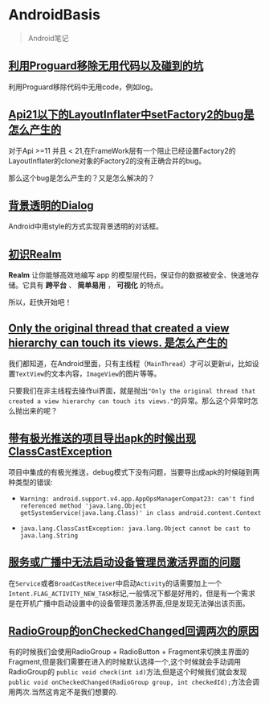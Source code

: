 # AndroidBasis
> Android笔记

## [利用Proguard移除无用代码以及碰到的坑](https://github.com/peerless2012/AndroidBasis/blob/master/%e5%88%a9%e7%94%a8Proguard%e7%a7%bb%e9%99%a4%e6%97%a0%e7%94%a8%e4%bb%a3%e7%a0%81%e4%bb%a5%e5%8f%8a%e7%a2%b0%e5%88%b0%e7%9a%84%e5%9d%91.md)
利用Proguard移除代码中无用code，例如log。

## [Api21以下的LayoutInflater中setFactory2的bug是怎么产生的](https://github.com/peerless2012/AndroidBasis/blob/master/problem/Api21%E4%BB%A5%E4%B8%8B%E7%9A%84LayoutInflater%E4%B8%ADsetFactory2%E7%9A%84bug%E6%98%AF%E6%80%8E%E4%B9%88%E4%BA%A7%E7%94%9F%E7%9A%84.md)
对于Api >=11 并且 < 21,在FrameWork层有一个阻止已经设置Factory2的LayoutInflater的clone对象的Factory2的没有正确合并的bug。

那么这个bug是怎么产生的？又是怎么解决的？

## [背景透明的Dialog](https://github.com/peerless2012/AndroidBasis/blob/master/UI/%E9%80%8F%E6%98%8E%E8%83%8C%E6%99%AFDialog.md)
Android中用style的方式实现背景透明的对话框。

## [初识Realm](https://github.com/peerless2012/AndroidBasis/blob/master/Study/%E5%88%9D%E8%AF%86Realm.md)
__Realm__ 让你能够高效地编写 app 的模型层代码，保证你的数据被安全、快速地存储。它具有 __跨平台__ 、 __简单易用__ ， __可视化__ 的特点。

所以，赶快开始吧！

## [Only the original thread that created a view hierarchy can touch its views. 是怎么产生的](https://github.com/peerless2012/AndroidBasis/blob/master/problem/Only%20the%20original%20thread%20that%20created%20a%20view%20hierarchy%20can%20touch%20its%20views.%20%E6%98%AF%E6%80%8E%E4%B9%88%E4%BA%A7%E7%94%9F%E7%9A%84.md)

我们都知道，在Android里面，只有主线程（`MainThread`）才可以更新ui，比如设置`TextView`的文本内容，`ImageView`的图片等等。

只要我们在非主线程去操作ui界面，就是抛出`"Only the original thread that created a view hierarchy can touch its views."`的异常。那么这个异常时怎么抛出来的呢？

## [带有极光推送的项目导出apk的时候出现 ClassCastException](https://github.com/peerless2012/AndroidBasis/blob/master/problem/%E5%B8%A6%E6%9C%89%E6%9E%81%E5%85%89%E6%8E%A8%E9%80%81%E7%9A%84%E9%A1%B9%E7%9B%AE%E5%AF%BC%E5%87%BAapk%E7%9A%84%E6%97%B6%E5%80%99%E5%87%BA%E7%8E%B0%20ClassCastException.md)
项目中集成的有极光推送，debug模式下没有问题，当要导出成apk的时候碰到两种类型的错误:

* `Warning: android.support.v4.app.AppOpsManagerCompat23: can't find referenced method 'java.lang.Object getSystemService(java.lang.Class)' in class android.content.Context`

* `java.lang.ClassCastException: java.lang.Object cannot be cast to java.lang.String`

## [服务或广播中无法启动设备管理员激活界面的问题](https://github.com/peerless2012/AndroidBasis/blob/master/problem/%E6%9C%8D%E5%8A%A1%E6%88%96%E5%B9%BF%E6%92%AD%E4%B8%AD%E6%97%A0%E6%B3%95%E5%90%AF%E5%8A%A8%E8%AE%BE%E5%A4%87%E7%AE%A1%E7%90%86%E5%91%98%E6%BF%80%E6%B4%BB%E7%95%8C%E9%9D%A2%E7%9A%84%E9%97%AE%E9%A2%98.md)

在`Service`或者`BroadCastReceiver`中启动`Activity`的话需要加上一个`Intent.FLAG_ACTIVITY_NEW_TASK`标记,一般情况下都是好用的，但是有一个需求是在开机广播中启动设置中的设备管理员激活界面,但是发现无法弹出该页面。

## [RadioGroup的onCheckedChanged回调两次的原因](https://github.com/peerless2012/AndroidBasis/blob/master/UI/RadioGroup%E7%9A%84onCheckedChanged%E5%9B%9E%E8%B0%83%E4%B8%A4%E6%AC%A1%E7%9A%84%E5%8E%9F%E5%9B%A0.md)

有的时候我们会使用RadioGroup + RadioButton + Fragment来切换主界面的Fragment,但是我们需要在进入的时候默认选择一个,这个时候就会手动调用RadioGroup的 `public void check(int id)`方法,但是这个时候我们就会发现`public void onCheckedChanged(RadioGroup group, int checkedId);`方法会调用两次.当然这肯定不是我们想要的.



